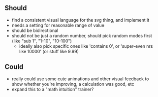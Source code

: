 ## Should

- find a consistent visual language for the svg thing, and implement it
- needs a setting for reasonable range of value
- should be bidirectional
- should not be just a random number, should pick random modes first (like "sub 1", "1-10", "10-100")
    - ideally also pick specific ones like 'contains 0', or 'super-even nrs like 10000' (or stuff like 9.99)

## Could

- really could use some cute animations and other visual feedback to show whether you're improving, a calculation was good, etc
- expand this to a "math intuition" trainer?